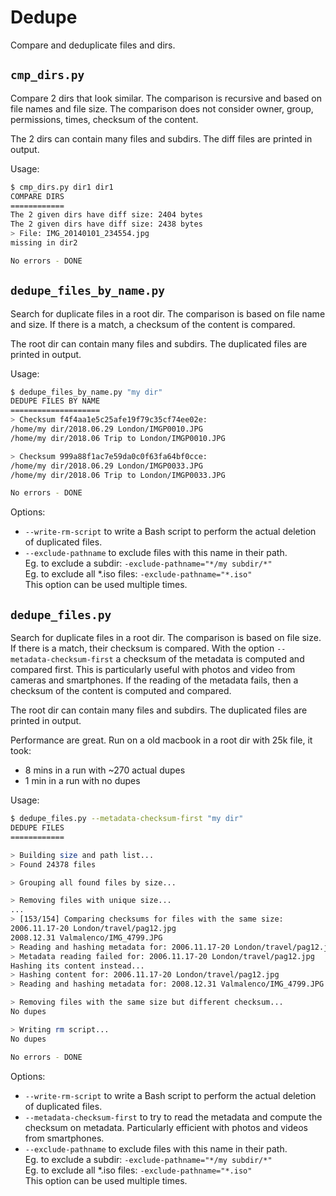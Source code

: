 # Dedupe

Compare and deduplicate files and dirs.

## `cmp_dirs.py`
Compare 2 dirs that look similar. The comparison is recursive and based on file names and file size.
The comparison does not consider owner, group, permissions, times, checksum of the content.

The 2 dirs can contain many files and subdirs.
The diff files are printed in output.

Usage:
```bash
$ cmp_dirs.py dir1 dir1
COMPARE DIRS
============
The 2 given dirs have diff size: 2404 bytes
The 2 given dirs have diff size: 2438 bytes
> File: IMG_20140101_234554.jpg
missing in dir2

No errors - DONE
```

## `dedupe_files_by_name.py`
Search for duplicate files in a root dir. The comparison is based on file name and size. If there is a match, a
checksum of the content is compared.

The root dir can contain many files and subdirs.
The duplicated files are printed in output.

Usage:
```bash
$ dedupe_files_by_name.py "my dir"
DEDUPE FILES BY NAME
====================
> Checksum f4f4aa1e5c25afe19f79c35cf74ee02e:
/home/my dir/2018.06.29 London/IMGP0010.JPG
/home/my dir/2018.06 Trip to London/IMGP0010.JPG

> Checksum 999a88f1ac7e59da0c0f63fa64bf0cce:
/home/my dir/2018.06.29 London/IMGP0033.JPG
/home/my dir/2018.06 Trip to London/IMGP0033.JPG

No errors - DONE
```
Options:
 - `--write-rm-script` to write a Bash script to perform the actual deletion of duplicated files.
 - `--exclude-pathname` to exclude files with this name in their path.   
    Eg. to exclude a subdir: `-exclude-pathname="*/my subdir/*"`   
    Eg. to exclude all *.iso files: `-exclude-pathname="*.iso"`   
    This option can be used multiple times.


## `dedupe_files.py`
Search for duplicate files in a root dir. The comparison is based on file size. If there is a match, their checksum
is compared. With the option `--metadata-checksum-first` a checksum of the metadata is computed and compared first.
This is particularly useful with photos and video from cameras and smartphones.
If the reading of the metadata fails, then a checksum of the content is computed and compared.

The root dir can contain many files and subdirs.
The duplicated files are printed in output.

Performance are great. Run on a old macbook in a root dir with 25k file, it took:
- 8 mins in a run with ~270 actual dupes
- 1 min in a run with no dupes

Usage:
```bash
$ dedupe_files.py --metadata-checksum-first "my dir"
DEDUPE FILES
============

> Building size and path list...
> Found 24378 files

> Grouping all found files by size...

> Removing files with unique size...
...
> [153/154] Comparing checksums for files with the same size:
2006.11.17-20 London/travel/pag12.jpg
2008.12.31 Valmalenco/IMG_4799.JPG
> Reading and hashing metadata for: 2006.11.17-20 London/travel/pag12.jpg
> Metadata reading failed for: 2006.11.17-20 London/travel/pag12.jpg
Hashing its content instead...
> Hashing content for: 2006.11.17-20 London/travel/pag12.jpg
> Reading and hashing metadata for: 2008.12.31 Valmalenco/IMG_4799.JPG

> Removing files with the same size but different checksum...
No dupes

> Writing rm script...
No dupes

No errors - DONE
```
Options:
 - `--write-rm-script` to write a Bash script to perform the actual deletion of duplicated files.
 - `--metadata-checksum-first` to try to read the metadata and compute the checksum on metadata. Particularly efficient
    with photos and videos from smartphones. 
 - `--exclude-pathname` to exclude files with this name in their path.   
    Eg. to exclude a subdir: `-exclude-pathname="*/my subdir/*"`   
    Eg. to exclude all *.iso files: `-exclude-pathname="*.iso"`   
    This option can be used multiple times.